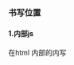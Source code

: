 ### 书写位置

#### 1.内部js

在html 内部的<body>内写<script>

```html
<body>
  <script>
  	alert('你好 js') 弹出警示框
  </script>
</body>
```

#### 2.外部js

通过src属性引入外部js

```html
<body>
  <script src="./js/my.js"></script>
</body>
```

注：引入后中间不要写内容，因为不会被执行

#### 3.内联js

在标签内部书写

```html
<body>
  <button onclick="alert('被点击')">按钮名字</button>
</body>
```

#### 注释和结束符

和c一样，但是不用写分号；，浏览器会自动推断结束位置

#### 输入和输出

- 输出语法，在页面显示，类似div

```html
<body>
  document.write('我是div标签')
  document.write('<h1>我是标题</h1>')
</body>
```

- 弹窗警告

```javascript
alert('警告！')
```

- 控制台打印，用于调试

```javascript
console.log('控制台打印')
```

- 弹窗输入

```javascript
prompt('请输入')
```

注：警示框会被先执行，其他依次执行

### 变量

变量声明

```javascript
let 变量名
```

赋值用 = 

```javascript
let 变量名
变量名 = 18
```

let 和 var 的区别

let 同一个变量名只能声明一个

var 可以声明多个相同变量

#### 变量规则

- 不能以关键字声明
- 只能用下划线，字母，数字，$ 来组成，数字不能开头
- 严格区分大小写， Age 和 age 不是一个变量
- 遵循驼峰命名，第一个单词小写，后面的单词首字母大写

### 数组

声明

```javascript
let arr = [数据1,数据2,数据3,.....,数据n]
```

若需要整个数组只需要写数组名，若使用某个需要index

### 常量

用 const 声明，声明之后不能改变，否则报错，声明时必须赋值

```javascript
const pi = 3.14
```

### 数据类型

#### 基本数据类型

- number 数字型
- string 字符串：单引号和双引号没有本质区别，但是属性使用双引号，所以推荐使用单引号，可以用 + 拼接
- boolean 布尔型 true/false
- undefine 未定义型 一个变量声明且未被赋值过
- null 空类型 空，未知的一个特殊值

#### 模版字符串

用于拼接字符串和变量

```javascript
let age = 18
document.write(`我今年${age}岁了`)
```

用反引号包裹字符串，内部变量用${变量}来表示

##### Undefine 和 null 的区别

undefine 是一个未被赋值过的东西，不能做算术运算

null 是一个赋值量，允许算数运算

#### 检测数据类型

```javascript
let num = 10
typeof num
typeof(num)
```

#### 数据类型转换

##### 隐式转换

自动转换

+号 ：字符串拼接时，若一个变量为number也会转换为string

​	+号 "数字" 会自动转换为数字型

-号 ：会查看是否为number型，转换后进行减法运算

##### 显示转换

数据类型（变量名）

```javascript
let str = '123'
Number(str)
```

注：首字母大写

parseInt(变量名) 强行转换整数型

```javascript
parseInt('123sadasd') 结果也为123
parseInt('asd123asd') 这样不行，只能取数字开头的字符串
```

parseFloat(变量名) 强行转换为浮点型

### 运算符

- 赋值运算符 =
- 